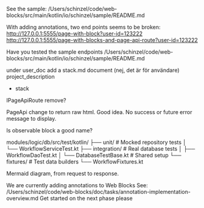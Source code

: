 See the sample:
/Users/schinzel/code/web-blocks/src/main/kotlin/io/schinzel/sample/README.md

With adding annotations, two end points seems to be broken:
http://127.0.0.1:5555/page-with-block?user-id=123222
http://127.0.0.1:5555/page-with-blocks-and-page-api-route?user-id=123222

Have you tested the sample endpoints
/Users/schinzel/code/web-blocks/src/main/kotlin/io/schinzel/sample/README.md

under user_doc add a stack.md document (nej, det är för användare)
project_description
- stack

IPageApiRoute remove?

PageApi change to return raw html. Good idea. No success
or future error message to display.

Is observable block a good name?


modules/logic/db/src/test/kotlin/
├── unit/                    # Mocked repository tests
│   └── WorkflowServiceTest.kt
├── integration/             # Real database tests
│   ├── WorkflowDaoTest.kt
│   └── DatabaseTestBase.kt  # Shared setup
└── fixtures/                # Test data builders
└── WorkflowFixtures.kt


Mermaid diagram, from request to response.


We are currently adding annotations to Web Blocks
See: /Users/schinzel/code/web-blocks/doc/tasks/annotation-implementation-overview.md
Get started on the next phase please


